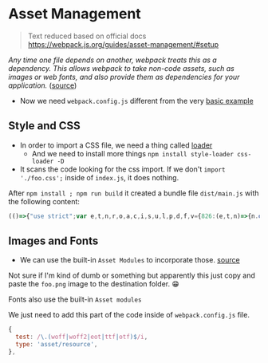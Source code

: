 # Asset Management

> Text reduced based on official docs <https://webpack.js.org/guides/asset-management/#setup>

*Any time one file depends on another, webpack treats this as a dependency. This allows webpack to take non-code assets, such as images or web fonts, and also provide them as dependencies for your application.* ([source](https://webpack.js.org/concepts/dependency-graph/))

* Now we need `webpack.config.js` different from the very [basic example](../01/README.md)

## Style and CSS

* In order to import a CSS file, we need a thing called [loader](https://webpack.js.org/concepts/#loaders)
  * And we need to install more things `npm install style-loader css-loader -D`
* It scans the code looking for the css import. If we don't `import './foo.css';` inside of `index.js`, it does nothing.

After `npm install ; npm run build` it created a bundle file `dist/main.js` with the following content:

```js
(()=>{"use strict";var e,t,n,r,o,a,c,i,s,u,l,p,d,f,v={826:(e,t,n)=>{n.d(t,{Z:()=>i});var r=n(81),o=n.n(r),a=n(645),c=n.n(a)()(o());c.push([e.id,".bar {\n  color: black;\n}",""]);const i=c},645:e=>{e.exports=function(e){var t=[];return t.toString=function(){return this.map((function(t){var n="",r=void 0!==t[5];return t[4]&&(n+="@supports (".concat(t[4],") {")),t[2]&&(n+="@media ".concat(t[2]," {")),r&&(n+="@layer".concat(t[5].length>0?" ".concat(t[5]):""," {")),n+=e(t),r&&(n+="}"),t[2]&&(n+="}"),t[4]&&(n+="}"),n})).join("")},t.i=function(e,n,r,o,a){"string"==typeof e&&(e=[[null,e,void 0]]);var c={};if(r)for(var i=0;i<this.length;i++){var s=this[i][0];null!=s&&(c[s]=!0)}for(var u=0;u<e.length;u++){var l=[].concat(e[u]);r&&c[l[0]]||(void 0!==a&&(void 0===l[5]||(l[1]="@layer".concat(l[5].length>0?" ".concat(l[5]):""," {").concat(l[1],"}")),l[5]=a),n&&(l[2]?(l[1]="@media ".concat(l[2]," {").concat(l[1],"}"),l[2]=n):l[2]=n),o&&(l[4]?(l[1]="@supports (".concat(l[4],") {").concat(l[1],"}"),l[4]=o):l[4]="".concat(o)),t.push(l))}},t}},81:e=>{e.exports=function(e){return e[1]}},379:e=>{var t=[];function n(e){for(var n=-1,r=0;r<t.length;r++)if(t[r].identifier===e){n=r;break}return n}function r(e,r){for(var a={},c=[],i=0;i<e.length;i++){var s=e[i],u=r.base?s[0]+r.base:s[0],l=a[u]||0,p="".concat(u," ").concat(l);a[u]=l+1;var d=n(p),f={css:s[1],media:s[2],sourceMap:s[3],supports:s[4],layer:s[5]};if(-1!==d)t[d].references++,t[d].updater(f);else{var v=o(f,r);r.byIndex=i,t.splice(i,0,{identifier:p,updater:v,references:1})}c.push(p)}return c}function o(e,t){var n=t.domAPI(t);return n.update(e),function(t){if(t){if(t.css===e.css&&t.media===e.media&&t.sourceMap===e.sourceMap&&t.supports===e.supports&&t.layer===e.layer)return;n.update(e=t)}else n.remove()}}e.exports=function(e,o){var a=r(e=e||[],o=o||{});return function(e){e=e||[];for(var c=0;c<a.length;c++){var i=n(a[c]);t[i].references--}for(var s=r(e,o),u=0;u<a.length;u++){var l=n(a[u]);0===t[l].references&&(t[l].updater(),t.splice(l,1))}a=s}}},569:e=>{var t={};e.exports=function(e,n){var r=function(e){if(void 0===t[e]){var n=document.querySelector(e);if(window.HTMLIFrameElement&&n instanceof window.HTMLIFrameElement)try{n=n.contentDocument.head}catch(e){n=null}t[e]=n}return t[e]}(e);if(!r)throw new Error("Couldn't find a style target. This probably means that the value for the 'insert' parameter is invalid.");r.appendChild(n)}},216:e=>{e.exports=function(e){var t=document.createElement("style");return e.setAttributes(t,e.attributes),e.insert(t,e.options),t}},565:(e,t,n)=>{e.exports=function(e){var t=n.nc;t&&e.setAttribute("nonce",t)}},795:e=>{e.exports=function(e){if("undefined"==typeof document)return{update:function(){},remove:function(){}};var t=e.insertStyleElement(e);return{update:function(n){!function(e,t,n){var r="";n.supports&&(r+="@supports (".concat(n.supports,") {")),n.media&&(r+="@media ".concat(n.media," {"));var o=void 0!==n.layer;o&&(r+="@layer".concat(n.layer.length>0?" ".concat(n.layer):""," {")),r+=n.css,o&&(r+="}"),n.media&&(r+="}"),n.supports&&(r+="}");var a=n.sourceMap;a&&"undefined"!=typeof btoa&&(r+="\n/*# sourceMappingURL=data:application/json;base64,".concat(btoa(unescape(encodeURIComponent(JSON.stringify(a))))," */")),t.styleTagTransform(r,e,t.options)}(t,e,n)},remove:function(){!function(e){if(null===e.parentNode)return!1;e.parentNode.removeChild(e)}(t)}}}},589:e=>{e.exports=function(e,t){if(t.styleSheet)t.styleSheet.cssText=e;else{for(;t.firstChild;)t.removeChild(t.firstChild);t.appendChild(document.createTextNode(e))}}}},m={};function h(e){var t=m[e];if(void 0!==t)return t.exports;var n=m[e]={id:e,exports:{}};return v[e](n,n.exports,h),n.exports}h.n=e=>{var t=e&&e.__esModule?()=>e.default:()=>e;return h.d(t,{a:t}),t},h.d=(e,t)=>{for(var n in t)h.o(t,n)&&!h.o(e,n)&&Object.defineProperty(e,n,{enumerable:!0,get:t[n]})},h.o=(e,t)=>Object.prototype.hasOwnProperty.call(e,t),h.nc=void 0,e=h(379),t=h.n(e),n=h(795),r=h.n(n),o=h(569),a=h.n(o),c=h(565),i=h.n(c),s=h(216),u=h.n(s),l=h(589),p=h.n(l),d=h(826),(f={}).styleTagTransform=p(),f.setAttributes=i(),f.insert=a().bind(null,"head"),f.domAPI=r(),f.insertStyleElement=u(),t()(d.Z,f),d.Z&&d.Z.locals&&d.Z.locals,console.log("hello")})();
```

## Images and Fonts

* We can use the built-in `Asset Modules` to incorporate those. [source](https://webpack.js.org/guides/asset-management/#loading-images)

Not sure if I'm kind of dumb or something but apparently this just copy and paste the `foo.png` image to the destination folder. :grin:

Fonts also use the built-in `Asset modules`

We just need to add this part of the code inside of `webpack.config.js` file.

```js
{
  test: /\.(woff|woff2|eot|ttf|otf)$/i,
  type: 'asset/resource',
},
```
